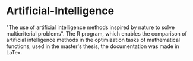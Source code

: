 # Artificial-Intelligence

"The use of artificial intelligence methods inspired by nature to solve multicriterial problems".
The R program, which enables the comparison of artificial intelligence methods in the optimization tasks of mathematical functions, used in the master's thesis, the documentation was made in LaTex.
